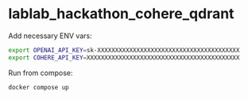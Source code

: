 # lablab_hackathon_cohere_qdrant

Add necessary ENV vars:
```bash
export OPENAI_API_KEY=sk-XXXXXXXXXXXXXXXXXXXXXXXXXXXXXXXXXXXXXXXX
export COHERE_API_KEY=XXXXXXXXXXXXXXXXXXXXXXXXXXXXXXXXXXXXXXXXXXX
```

Run from compose:
```bash
docker compose up
```
